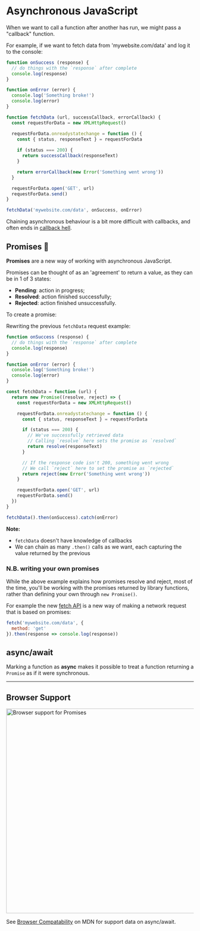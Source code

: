 # Asynchronous JavaScript

When we want to call a function after another has run, we might pass a "callback" function.

For example, if we want to fetch data from 'mywebsite.com/data' and log it to the console:

```js
function onSuccess (response) {
  // do things with the `response` after complete
  console.log(response)
}

function onError (error) {
  console.log('Something broke!')
  console.log(error)
}

function fetchData (url, successCallback, errorCallback) {
  const requestForData = new XMLHttpRequest()

  requestForData.onreadystatechange = function () {
    const { status, responseText } = requestForData
    
    if (status === 200) {
      return successCallback(responseText)
    }

    return errorCallback(new Error('Something went wrong'))
  }

  requestForData.open('GET', url)
  requestForData.send()
}

fetchData('mywebsite.com/data', onSuccess, onError)
```

Chaining asynchronous behaviour is a bit more difficult with callbacks, and often ends in [callback hell](http://callbackhell.com).

## Promises 🤝

**Promises** are a new way of working with asynchronous JavaScript.

Promises can be thought of as an 'agreement' to return a value, as they can be in 1 of 3 states:

*  **Pending**: action in progress;
*  **Resolved**: action finished successfully;
*  **Rejected**: action finished unsuccessfully.

To create a promise:



Rewriting the previous `fetchData` request example:

```js
function onSuccess (response) {
  // do things with the `response` after complete
  console.log(response)
}

function onError (error) {
  console.log('Something broke!')
  console.log(error)
}

const fetchData = function (url) {
  return new Promise((resolve, reject) => {
    const requestForData = new XMLHttpRequest()

    requestForData.onreadystatechange = function () {
      const { status, responseText } = requestForData

      if (status === 200) {
        // We've successfully retrieved data
        // Calling `resolve` here sets the promise as `resolved`
        return resolve(responseText)
      }

      // If the response code isn't 200, something went wrong
      // We call `reject` here to set the promise as `rejected`
      return reject(new Error('Something went wrong'))
    }

    requestForData.open('GET', url)
    requestForData.send()
  })
}

fetchData().then(onSuccess).catch(onError)
```

**Note:**
*  `fetchData` doesn't have knowledge of callbacks
*  We can chain as many `.then()` calls as we want, each capturing the value returned by the previous

### N.B. writing your own promises

While the above example explains how promises resolve and reject, most of the time, you'll be working with the promises returned by library functions, rather than defining your own through `new Promise()`.

For example the new [fetch API](https://developer.mozilla.org/en-US/docs/Web/API/Fetch_API) is a new way of making a network request that is based on promises:

```js
fetch('mywebsite.com/data', {
  method: 'get'
}).then(response => console.log(response))
```

##  async/await

Marking a function as **async** makes it possible to treat a function returning a `Promise` as if it were synchronous.

---

## Browser Support

<img src="https://res.cloudinary.com/ireaderinokun/image/upload/v1583930695183/caniuse-embed/all/promises.png" width="550" alt="Browser support for Promises">

See [Browser Compatability](https://developer.mozilla.org/en-US/docs/Web/JavaScript/Reference/Statements/async_function) on MDN for support data on async/await.